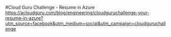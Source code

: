 #Cloud Guru Challenge - Resume in Azure
https://acloudguru.com/blog/engineering/cloudguruchallenge-your-resume-in-azure?utm_source=facebook&utm_medium=social&utm_campaign=cloudguruchallenge
